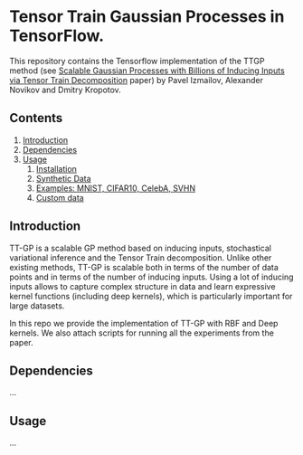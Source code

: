 # Tensor Train Gaussian Processes in TensorFlow.

This repository contains the Tensorflow implementation of the TTGP method (see [Scalable Gaussian Processes with Billions of Inducing Inputs via Tensor Train Decomposition](https://arxiv.org/abs/1710.07324) paper) by Pavel Izmailov, Alexander Novikov and Dmitry Kropotov.

## Contents
1. [Introduction](#introduction)
2. [Dependencies](#dependencies)
4. [Usage](#usage)
    1. [Installation](#installation)
    2. [Synthetic Data](#synthetic-data)
    3. [Examples: MNIST, CIFAR10, CelebA, SVHN](#mnist-cifar10-celeba-svhn)
    4. [Custom data](#custom-data)
    
## Introduction

TT-GP is a scalable GP method based on inducing inputs, stochastical variational inference and the Tensor Train decomposition.
Unlike other existing methods, TT-GP is scalable both in terms of the number of data points and in terms of the number of inducing inputs. Using a lot of inducing inputs allows to capture complex structure in data and learn expressive kernel functions (including deep kernels), which is particularly important for large datasets.

In this repo we provide the implementation of TT-GP with RBF and Deep kernels. We also attach scripts for running all the experiments from the paper.

## Dependencies

...

## Usage

...
